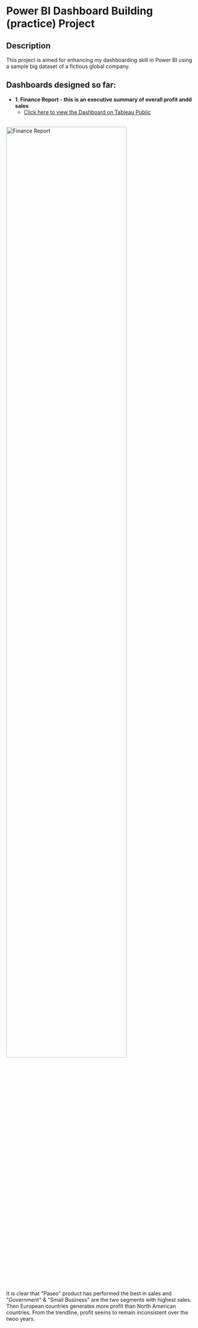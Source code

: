 
<h1> Power BI Dashboard Building (practice) Project </h1>

<h2>Description</h2>
This project is aimed for enhancing my dashboarding skill in Power BI using a sample big dataset of a fictious global company.
<br />

<h2>Dashboards designed so far: </h2>

- <b>1. Finance Report - this is an executive summary of overall profit andd sales </b>
  - [Click here to view the Dashboard on Tableau Public](https://public.tableau.com/views/1_CategoryDashboard/CategoryDashboard?:language=en-US&publish=yes&:display_count=n&:origin=viz_share_link)
<br/>
<img src="https://i.imgur.com/QByqqTv.png" height="80%" width="80%" alt="Finance Report"/>
<br />
It is clear that "Paseo" product has performed the best in sales and "Government" & "Small Business" are the two segments with highest sales. Then European countries generates more profit than North American countries. From the trendline, profit seems to remain inconsistent over the twoo years.


<!--
 ```diff
- text in red
+ text in green
! text in orange
# text in gray
@@ text in purple (and bold)@@
```
--!>
